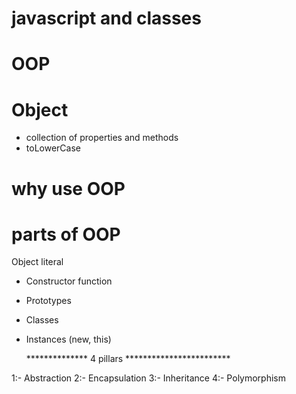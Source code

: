 #  javascript and classes
#  OOP
#  Object
-  collection of properties and methods
-  toLowerCase
#  why use OOP
#  parts of OOP

 Object literal

- Constructor function
- Prototypes
- Classes
- Instances (new, this)


  **************  4 pillars  ************************

1:- Abstraction 
2:- Encapsulation 
3:- Inheritance 
4:- Polymorphism